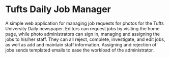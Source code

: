 # Tufts Daily Job Manager #

A simple web application for managing job requests for photos for the Tufts University Daily newspaper. Editors can request jobs by visiting the home page, while photo administrators can sign in, managing and assigning the jobs to his/her staff. They can all reject, complete, investigate, and edit jobs, as well as add and maintain staff information. Assigning and rejection of jobs sends templated emails to ease the workload of the administrator.
